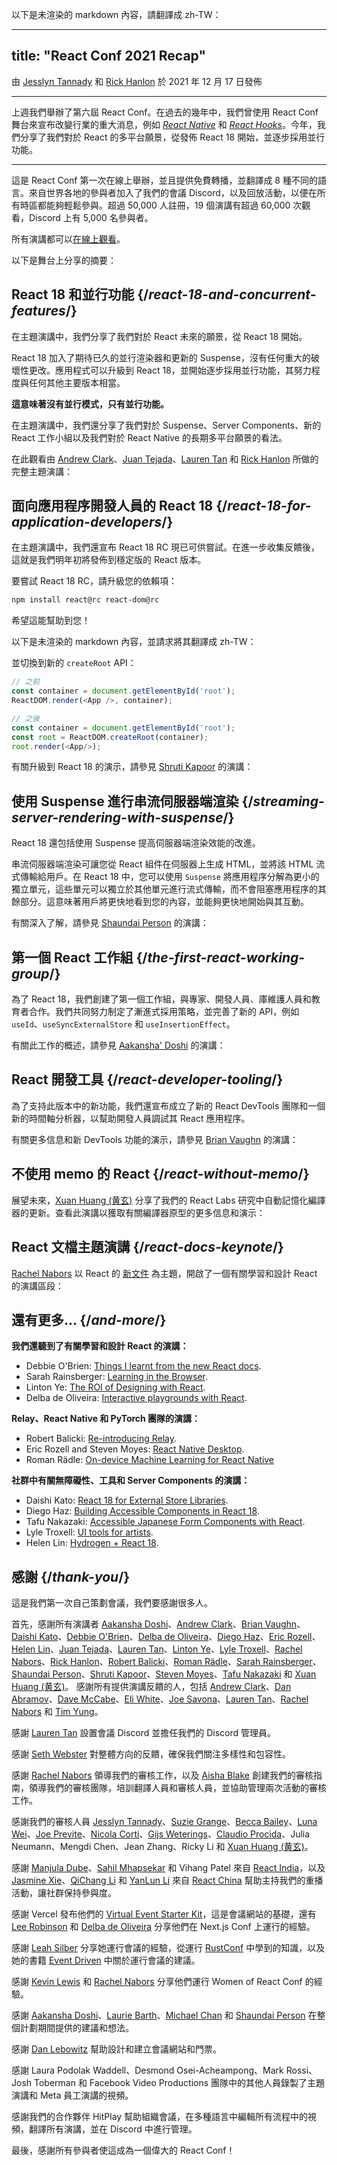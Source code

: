 以下是未渲染的 markdown 內容，請翻譯成 zh-TW：

---
title: "React Conf 2021 Recap"
---

由 [Jesslyn Tannady](https://twitter.com/jtannady) 和 [Rick Hanlon](https://twitter.com/rickhanlonii) 於 2021 年 12 月 17 日發佈

---

<Intro>

上週我們舉辦了第六屆 React Conf。在過去的幾年中，我們曾使用 React Conf 舞台來宣布改變行業的重大消息，例如 [_React Native_](https://engineering.fb.com/2015/03/26/android/react-native-bringing-modern-web-techniques-to-mobile/) 和 [_React Hooks_](https://reactjs.org/docs/hooks-intro.html)。今年，我們分享了我們對於 React 的多平台願景，從發佈 React 18 開始，並逐步採用並行功能。

</Intro>

---

這是 React Conf 第一次在線上舉辦，並且提供免費轉播，並翻譯成 8 種不同的語言。來自世界各地的參與者加入了我們的會議 Discord，以及回放活動，以便在所有時區都能夠輕鬆參與。超過 50,000 人註冊，19 個演講有超過 60,000 次觀看，Discord 上有 5,000 名參與者。

所有演講都可以[在線上觀看](https://www.youtube.com/watch?v=FZ0cG47msEk&list=PLNG_1j3cPCaZZ7etkzWA7JfdmKWT0pMsa)。

以下是舞台上分享的摘要：

## React 18 和並行功能 {/*react-18-and-concurrent-features*/}

在主題演講中，我們分享了我們對於 React 未來的願景，從 React 18 開始。

React 18 加入了期待已久的並行渲染器和更新的 Suspense，沒有任何重大的破壞性更改。應用程式可以升級到 React 18，並開始逐步採用並行功能，其努力程度與任何其他主要版本相當。

**這意味著沒有並行模式，只有並行功能。**

在主題演講中，我們還分享了我們對於 Suspense、Server Components、新的 React 工作小組以及我們對於 React Native 的長期多平台願景的看法。

在此觀看由 [Andrew Clark](https://twitter.com/acdlite)、[Juan Tejada](https://twitter.com/_jstejada)、[Lauren Tan](https://twitter.com/potetotes) 和 [Rick Hanlon](https://twitter.com/rickhanlonii) 所做的完整主題演講：

<YouTubeIframe src="https://www.youtube.com/embed/FZ0cG47msEk" />

## 面向應用程序開發人員的 React 18 {/*react-18-for-application-developers*/}

在主題演講中，我們還宣布 React 18 RC 現已可供嘗試。在進一步收集反饋後，這就是我們明年初將發佈到穩定版的 React 版本。

要嘗試 React 18 RC，請升級您的依賴項：

```bash
npm install react@rc react-dom@rc
```

希望這能幫助到您！

以下是未渲染的 markdown 內容，並請求將其翻譯成 zh-TW：

並切換到新的 `createRoot` API：

```js
// 之前
const container = document.getElementById('root');
ReactDOM.render(<App />, container);

// 之後
const container = document.getElementById('root');
const root = ReactDOM.createRoot(container);
root.render(<App/>);
```

有關升級到 React 18 的演示，請參見 [Shruti Kapoor](https://twitter.com/shrutikapoor08) 的演講：

<YouTubeIframe src="https://www.youtube.com/embed/ytudH8je5ko" />

## 使用 Suspense 進行串流伺服器端渲染 {/*streaming-server-rendering-with-suspense*/}

React 18 還包括使用 Suspense 提高伺服器端渲染效能的改進。

串流伺服器端渲染可讓您從 React 組件在伺服器上生成 HTML，並將該 HTML 流式傳輸給用戶。在 React 18 中，您可以使用 `Suspense` 將應用程序分解為更小的獨立單元，這些單元可以獨立於其他單元進行流式傳輸，而不會阻塞應用程序的其餘部分。這意味著用戶將更快地看到您的內容，並能夠更快地開始與其互動。

有關深入了解，請參見 [Shaundai Person](https://twitter.com/shaundai) 的演講：

<YouTubeIframe src="https://www.youtube.com/embed/pj5N-Khihgc" />

## 第一個 React 工作組 {/*the-first-react-working-group*/}

為了 React 18，我們創建了第一個工作組，與專家、開發人員、庫維護人員和教育者合作。我們共同努力制定了漸進式採用策略，並完善了新的 API，例如 `useId`、`useSyncExternalStore` 和 `useInsertionEffect`。

有關此工作的概述，請參見 [Aakansha' Doshi](https://twitter.com/aakansha1216) 的演講：

<YouTubeIframe src="https://www.youtube.com/embed/qn7gRClrC9U" />

## React 開發工具 {/*react-developer-tooling*/}

為了支持此版本中的新功能，我們還宣布成立了新的 React DevTools 團隊和一個新的時間軸分析器，以幫助開發人員調試其 React 應用程序。

有關更多信息和新 DevTools 功能的演示，請參見 [Brian Vaughn](https://twitter.com/brian_d_vaughn) 的演講：

<YouTubeIframe src="https://www.youtube.com/embed/oxDfrke8rZg" />

## 不使用 memo 的 React {/*react-without-memo*/}

展望未來，[Xuan Huang (黄玄)](https://twitter.com/Huxpro) 分享了我們的 React Labs 研究中自動記憶化編譯器的更新。查看此演講以獲取有關編譯器原型的更多信息和演示：

<YouTubeIframe src="https://www.youtube.com/embed/lGEMwh32soc" />

## React 文檔主題演講 {/*react-docs-keynote*/}

[Rachel Nabors](https://twitter.com/rachelnabors) 以 React 的 [新文件](https://beta.reactjs.org/) 為主題，開啟了一個有關學習和設計 React 的演講區段：

<YouTubeIframe src="https://www.youtube.com/embed/mneDaMYOKP8" />

## 還有更多... {/*and-more*/}

**我們還聽到了有關學習和設計 React 的演講：**

* Debbie O'Brien: [Things I learnt from the new React docs](https://youtu.be/-7odLW_hG7s).
* Sarah Rainsberger: [Learning in the Browser](https://youtu.be/5X-WEQflCL0).
* Linton Ye: [The ROI of Designing with React](https://youtu.be/7cPWmID5XAk).
* Delba de Oliveira: [Interactive playgrounds with React](https://youtu.be/zL8cz2W0z34).

**Relay、React Native 和 PyTorch 團隊的演講：**

* Robert Balicki: [Re-introducing Relay](https://youtu.be/lhVGdErZuN4).
* Eric Rozell and Steven Moyes: [React Native Desktop](https://youtu.be/9L4FFrvwJwY).
* Roman Rädle: [On-device Machine Learning for React Native](https://youtu.be/NLj73vrc2I8)

**社群中有關無障礙性、工具和 Server Components 的演講：**

* Daishi Kato: [React 18 for External Store Libraries](https://youtu.be/oPfSC5bQPR8).
* Diego Haz: [Building Accessible Components in React 18](https://youtu.be/dcm8fjBfro8).
* Tafu Nakazaki: [Accessible Japanese Form Components with React](https://youtu.be/S4a0QlsH0pU).
* Lyle Troxell: [UI tools for artists](https://youtu.be/b3l4WxipFsE).
* Helen Lin: [Hydrogen + React 18](https://youtu.be/HS6vIYkSNks).

## 感謝 {/*thank-you*/}

這是我們第一次自己策劃會議，我們要感謝很多人。

首先，感謝所有演講者 [Aakansha Doshi](https://twitter.com/aakansha1216)、[Andrew Clark](https://twitter.com/acdlite)、[Brian Vaughn](https://twitter.com/brian_d_vaughn)、[Daishi Kato](https://twitter.com/dai_shi)、[Debbie O'Brien](https://twitter.com/debs_obrien)、[Delba de Oliveira](https://twitter.com/delba_oliveira)、[Diego Haz](https://twitter.com/diegohaz)、[Eric Rozell](https://twitter.com/EricRozell)、[Helen Lin](https://twitter.com/wizardlyhel)、[Juan Tejada](https://twitter.com/_jstejada)、[Lauren Tan](https://twitter.com/potetotes)、[Linton Ye](https://twitter.com/lintonye)、[Lyle Troxell](https://twitter.com/lyle)、[Rachel Nabors](https://twitter.com/rachelnabors)、[Rick Hanlon](https://twitter.com/rickhanlonii)、[Robert Balicki](https://twitter.com/StatisticsFTW)、[Roman Rädle](https://twitter.com/raedle)、[Sarah Rainsberger](https://twitter.com/sarah11918)、[Shaundai Person](https://twitter.com/shaundai)、[Shruti Kapoor](https://twitter.com/shrutikapoor08)、[Steven Moyes](https://twitter.com/moyessa)、[Tafu Nakazaki](https://twitter.com/hawaiiman0) 和 [Xuan Huang (黄玄)](https://twitter.com/Huxpro)。
感謝所有提供演講反饋的人，包括 [Andrew Clark](https://twitter.com/acdlite)、[Dan Abramov](https://twitter.com/dan_abramov)、[Dave McCabe](https://twitter.com/mcc_abe)、[Eli White](https://twitter.com/Eli_White)、[Joe Savona](https://twitter.com/en_JS)、[Lauren Tan](https://twitter.com/potetotes)、[Rachel Nabors](https://twitter.com/rachelnabors) 和 [Tim Yung](https://twitter.com/yungsters)。

感謝 [Lauren Tan](https://twitter.com/potetotes) 設置會議 Discord 並擔任我們的 Discord 管理員。

感謝 [Seth Webster](https://twitter.com/sethwebster) 對整體方向的反饋，確保我們關注多樣性和包容性。

感謝 [Rachel Nabors](https://twitter.com/rachelnabors) 領導我們的審核工作，以及 [Aisha Blake](https://twitter.com/AishaBlake) 創建我們的審核指南，領導我們的審核團隊，培訓翻譯人員和審核人員，並協助管理兩次活動的審核工作。

感謝我們的審核人員 [Jesslyn Tannady](https://twitter.com/jtannady)、[Suzie Grange](https://twitter.com/missuze)、[Becca Bailey](https://twitter.com/beccaliz)、[Luna Wei](https://twitter.com/lunaleaps)、[Joe Previte](https://twitter.com/jsjoeio)、[Nicola Corti](https://twitter.com/Cortinico)、[Gijs Weterings](https://twitter.com/gweterings)、[Claudio Procida](https://twitter.com/claudiopro)、Julia Neumann、Mengdi Chen、Jean Zhang、Ricky Li 和 [Xuan Huang (黄玄)](https://twitter.com/Huxpro)。

感謝 [Manjula Dube](https://twitter.com/manjula_dube)、[Sahil Mhapsekar](https://twitter.com/apheri0) 和 Vihang Patel 來自 [React India](https://www.reactindia.io/)，以及 [Jasmine Xie](https://twitter.com/jasmine_xby)、[QiChang Li](https://twitter.com/QCL15) 和 [YanLun Li](https://twitter.com/anneincoding) 來自 [React China](https://twitter.com/ReactChina) 幫助主持我們的重播活動，讓社群保持參與度。

感謝 Vercel 發布他們的 [Virtual Event Starter Kit](https://vercel.com/virtual-event-starter-kit)，這是會議網站的基礎，還有 [Lee Robinson](https://twitter.com/leeerob) 和 [Delba de Oliveira](https://twitter.com/delba_oliveira) 分享他們在 Next.js Conf 上運行的經驗。

感謝 [Leah Silber](https://twitter.com/wifelette) 分享她運行會議的經驗，從運行 [RustConf](https://rustconf.com/) 中學到的知識，以及她的書籍 [Event Driven](https://leanpub.com/eventdriven/) 中關於運行會議的建議。

感謝 [Kevin Lewis](https://twitter.com/_phzn) 和 [Rachel Nabors](https://twitter.com/rachelnabors) 分享他們運行 Women of React Conf 的經驗。

感謝 [Aakansha Doshi](https://twitter.com/aakansha1216)、[Laurie Barth](https://twitter.com/laurieontech)、[Michael Chan](https://twitter.com/chantastic) 和 [Shaundai Person](https://twitter.com/shaundai) 在整個計劃期間提供的建議和想法。

感謝 [Dan Lebowitz](https://twitter.com/lebo) 幫助設計和建立會議網站和門票。

感謝 Laura Podolak Waddell、Desmond Osei-Acheampong、Mark Rossi、Josh Toberman 和 Facebook Video Productions 團隊中的其他人員錄製了主題演講和 Meta 員工演講的視頻。

感謝我們的合作夥伴 HitPlay 幫助組織會議，在多種語言中編輯所有流程中的視頻，翻譯所有演講，並在 Discord 中進行管理。

最後，感謝所有參與者使這成為一個偉大的 React Conf！

